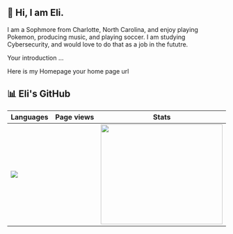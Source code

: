 ## 👋 Hi, I am Eli.

I am a Sophmore from Charlotte, North Carolina, and enjoy playing Pokemon, producing music, and playing soccer. I am studying Cybersecurity, and would love to do that as a job in the fututre.

Your introduction ...

Here is my Homepage your home page url</td>


## 📊 Eli's GitHub

|Languages |Page views|Stats|
|--------------|------------|------------|
|![](https://github-readme-stats.vercel.app/api/top-langs/?username=elijahorren&layout=compact&langs_count=8&theme=dark)||<a href="https://clustrmaps.com/site/1c7st" title="ClustrMaps"><img src="https://www.clustrmaps.com/map_v2.png?d=Y3B6bfp__aiQSn4I4JkSipFUqc4h9sK5DYEEz5GRDgs&cl=ffffff" width="280" height="230" /></a> |![](https://github-readme-stats.vercel.app/api?username=elijahorren&count_private=true&show_icons=true&rank_icon=github&theme=dark&include_all_commits=true)| 
